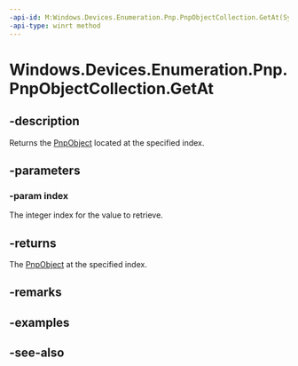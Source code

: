 ```yaml
---
-api-id: M:Windows.Devices.Enumeration.Pnp.PnpObjectCollection.GetAt(System.UInt32)
-api-type: winrt method
---
```


<!-- Method syntax
public Windows.Devices.Enumeration.Pnp.PnpObject GetAt(System.UInt32 index)
-->

# Windows.Devices.Enumeration.Pnp.PnpObjectCollection.GetAt

## -description
Returns the [PnpObject](pnpobject.md) located at the specified index.

## -parameters
### -param index
The integer index for the value to retrieve.

## -returns
The [PnpObject](pnpobject.md) at the specified index.

## -remarks

## -examples

## -see-also
